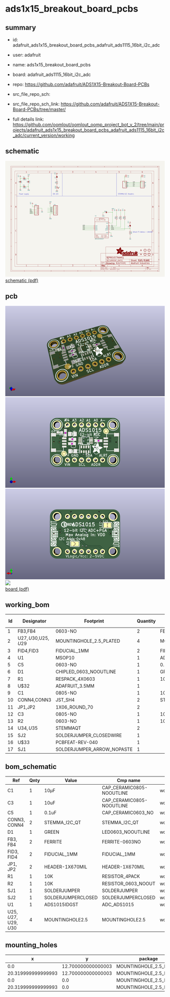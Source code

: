 # ads1x15_breakout_board_pcbs
 
## summary 
* id: adafruit_ads1x15_breakout_board_pcbs_adafruit_ads1115_16bit_i2c_adc
* user: adafruit
* name: ads1x15_breakout_board_pcbs
* board: adafruit_ads1115_16bit_i2c_adc
* repo: https://github.com/adafruit/ADS1X15-Breakout-Board-PCBs



* src_file_repo_sch: 
* src_file_repo_sch_link: https://github.com/adafruit/ADS1X15-Breakout-Board-PCBs/tree/master/
* full details link: https://github.com/oomlout/oomlout_oomp_project_bot_v_2/tree/main/projects/adafruit_ads1x15_breakout_board_pcbs_adafruit_ads1115_16bit_i2c_adc/current_version/working  

## schematic  
![](working_schematic_600.png)  
[schematic (pdf)](working_schematic.pdf)  

## pcb  
![](working_3d_600.png) 
![](working_3d_front_600.png)  
![](working_3d_back_600.png)  
![](working_600.png)  
[board (pdf)](working.pdf)  

## working_bom
| Id | Designator | Footprint | Quantity | Designation | Supplier and ref |  | None | 
| --- | --- | --- | --- | --- | --- | --- | --- | 
| 1 | FB3,FB4 | 0603-NO | 2 | FERRITE |  |  | [''] | 
| 2 | U$27,U$30,U$25,U$29 | MOUNTINGHOLE_2.5_PLATED | 4 | MOUNTINGHOLE2.5 |  |  | [''] | 
| 3 | FID4,FID3 | FIDUCIAL_1MM | 2 | FIDUCIAL_1MM |  |  | [''] | 
| 4 | U1 | MSOP10 | 1 | ADS1015IDGST |  |  | [''] | 
| 5 | C5 | 0603-NO | 1 | 0.1uF |  |  | [''] | 
| 6 | D1 | CHIPLED_0603_NOOUTLINE | 1 | GREEN |  |  | [''] | 
| 7 | R1 | RESPACK_4X0603 | 1 | 10K |  |  | [''] | 
| 8 | U$32 | ADAFRUIT_3.5MM | 1 |  |  |  | [''] | 
| 9 | C1 | 0805-NO | 1 | 10µF |  |  | [''] | 
| 10 | CONN4,CONN3 | JST_SH4 | 2 | STEMMA_I2C_QT |  |  | [''] | 
| 11 | JP1,JP2 | 1X06_ROUND_70 | 2 |  |  |  | [''] | 
| 12 | C3 | 0805-NO | 1 | 10uF |  |  | [''] | 
| 13 | R2 | 0603-NO | 1 | 10K |  |  | [''] | 
| 14 | U$34,U$35 | STEMMAQT | 2 |  |  |  | [''] | 
| 15 | SJ2 | SOLDERJUMPER_CLOSEDWIRE | 1 |  |  |  | [''] | 
| 16 | U$33 | PCBFEAT-REV-040 | 1 |  |  |  | [''] | 
| 17 | SJ1 | SOLDERJUMPER_ARROW_NOPASTE | 1 |  |  |  | [''] | 


## bom_schematic
| Ref | Qnty | Value | Cmp name | Footprint | Description | Vendor | DNP | 
| --- | --- | --- | --- | --- | --- | --- | --- | 
| C1 | 1 | 10µF | CAP_CERAMIC0805-NOOUTLINE | working:0805-NO |  |  |  | 
| C3 | 1 | 10uF | CAP_CERAMIC0805-NOOUTLINE | working:0805-NO |  |  |  | 
| C5 | 1 | 0.1uF | CAP_CERAMIC0603_NO | working:0603-NO |  |  |  | 
| CONN3, CONN4 | 2 | STEMMA_I2C_QT | STEMMA_I2C_QT | working:JST_SH4 |  |  |  | 
| D1 | 1 | GREEN | LED0603_NOOUTLINE | working:CHIPLED_0603_NOOUTLINE |  |  |  | 
| FB3, FB4 | 2 | FERRITE | FERRITE-0603NO | working:0603-NO |  |  |  | 
| FID3, FID4 | 2 | FIDUCIAL_1MM | FIDUCIAL_1MM | working:FIDUCIAL_1MM |  |  |  | 
| JP1, JP2 | 2 | HEADER-1X670MIL | HEADER-1X670MIL | working:1X06_ROUND_70 |  |  |  | 
| R1 | 1 | 10K | RESISTOR_4PACK | working:RESPACK_4X0603 |  |  |  | 
| R2 | 1 | 10K | RESISTOR_0603_NOOUT | working:0603-NO |  |  |  | 
| SJ1 | 1 | SOLDERJUMPER | SOLDERJUMPER | working:SOLDERJUMPER_ARROW_NOPASTE |  |  |  | 
| SJ2 | 1 | SOLDERJUMPERCLOSED | SOLDERJUMPERCLOSED | working:SOLDERJUMPER_CLOSEDWIRE |  |  |  | 
| U1 | 1 | ADS1015IDGST | ADC_ADS1015 | working:MSOP10 |  |  |  | 
| U$25, U$27, U$29, U$30 | 4 | MOUNTINGHOLE2.5 | MOUNTINGHOLE2.5 | working:MOUNTINGHOLE_2.5_PLATED |  |  |  | 


## mounting_holes
| x | y | package | value | ref | size | 
| --- | --- | --- | --- | --- | --- | 
| 0.0 | 12.700000000000003 | MOUNTINGHOLE_2.5_PLATED | MOUNTINGHOLE2.5 | U$25 | m3 | 
| 20.319999999999993 | 12.700000000000003 | MOUNTINGHOLE_2.5_PLATED | MOUNTINGHOLE2.5 | U$27 | m3 | 
| 0.0 | 0.0 | MOUNTINGHOLE_2.5_PLATED | MOUNTINGHOLE2.5 | U$29 | m3 | 
| 20.319999999999993 | 0.0 | MOUNTINGHOLE_2.5_PLATED | MOUNTINGHOLE2.5 | U$30 | m3 | 


